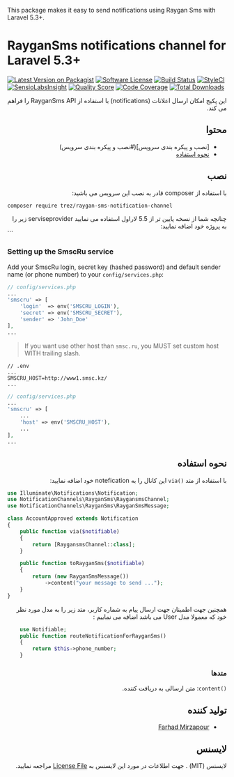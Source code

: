 
This package makes it easy to send notifications using Raygan Sms with Laravel 5.3+.

# RayganSms notifications channel for Laravel 5.3+

[![Latest Version on Packagist](https://img.shields.io/packagist/v/trez/raygan-sms-notification-channel.svg?style=flat-square)](https://packagist.org/packages/trez/raygan-sms-notification-channel)
[![Software License](https://img.shields.io/badge/license-MIT-brightgreen.svg?style=flat-square)](LICENSE.md)
[![Build Status](https://img.shields.io/travis/trez/raygan-sms-notification-channel/master.svg?style=flat-square)](https://travis-ci.org/trez/raygan-sms-notification-channel)
[![StyleCI](https://styleci.io/repos/65589451/shield)](https://styleci.io/repos/65589451)
[![SensioLabsInsight](https://img.shields.io/sensiolabs/i/aceefe27-ba5a-49d7-9064-bc3abea0abeb.svg?style=flat-square)](https://insight.sensiolabs.com/projects/aceefe27-ba5a-49d7-9064-bc3abea0abeb)
[![Quality Score](https://img.shields.io/scrutinizer/g/trez/raygan-sms-notification-channel.svg?style=flat-square)](https://scrutinizer-ci.com/g/trez/raygan-sms-notification-channel)
[![Code Coverage](https://img.shields.io/scrutinizer/coverage/g/trez/raygan-sms-notification-channel/master.svg?style=flat-square)](https://scrutinizer-ci.com/g/trez/raygan-sms-notification-channel/?branch=master)
[![Total Downloads](https://img.shields.io/packagist/dt/trez/raygan-sms-notification-channel.svg?style=flat-square)](https://packagist.org/packages/trez/raygan-sms-notification-channel)
<div dir="rtl">
این پکیج امکان ارسال اعلانات (notifications) با استفاده از RayganSms API  را فراهم می کند.

## محتوا

- [نصب و پیکره بندی سرویس](#نصب و پیکره بندی سرویس)
- [نحوه استفاده](#usage)


## نصب 

با استفاده از composer  قادر به نصب این سرویس می باشید:
</div>

```bash
composer require trez/raygan-sms-notification-channel
```
<div dir="rtl">
چنانچه شما از نسخه پایین تر از 5.5 لاراول استفاده می نمایید serviseprovider  زیر را به پروژه خود اضافه نمایید:
</div>
```

### Setting up the SmscRu service

Add your SmscRu login, secret key (hashed password) and default sender name (or phone number) to your `config/services.php`:

```php
// config/services.php
...
'smscru' => [
    'login'  => env('SMSCRU_LOGIN'),
    'secret' => env('SMSCRU_SECRET'),
    'sender' => 'John_Doe'
],
...
```

> If you want use other host than `smsc.ru`, you MUST set custom host WITH trailing slash.

```
// .env
...
SMSCRU_HOST=http://www1.smsc.kz/
...
```

```php
// config/services.php
...
'smscru' => [
    ...
    'host' => env('SMSCRU_HOST'),
    ...
],
...
```

<div dir="rtl">
    
## نحوه استفاده

با استفاده از متد `()via` این کانال را به notefication  خود اضافه نمایید:
</div>

```php
use Illuminate\Notifications\Notification;
use NotificationChannels\RayganSms\RaygansmsChannel;
use NotificationChannels\RayganSms\RayganSmsMessage;

class AccountApproved extends Notification
{
    public function via($notifiable)
    {
        return [RaygansmsChannel::class];
    }

    public function toRayganSms($notifiable)
    {
        return (new RayganSmsMessage())
            ->content("your message to send ...");
    }
}
```
<div dir="rtl">
 همچنین جهت اطمینان جهت ارسال پیام به شماره کاربر، متد زیر را به مدل مورد نظر خود که معمولا مدل User  می باشد اضافه می نماییم : 
</div>

```php
    use Notifiable;
    public function routeNotificationForRayganSms()
    {
        return $this->phone_number;
    }
``` 

<div dir="rtl">
    
### متدها

`()content`: متن ارسالی به دریافت کننده.


## تولید کننده

- [Farhad Mirzapour](https://github.com/farhadmirzapour)

## لایسنس

لایسنس (MIT) . جهت اطلاعات در مورد این لایسنس به [License File](LICENSE.md) مراجعه نمایید. 

</div>

